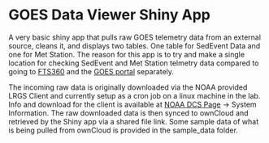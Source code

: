 # GOES Data Viewer Shiny App

A very basic shiny app that pulls raw GOES telemetry data from an external source, cleans it, and displays two tables.  One table for SedEvent Data and one for Met Station.  The reason for this app is to try and make a single location for checking SedEvent and Met Station telmetry data compared to going to [FTS360](https://360.ftsinc.com/) and the [GOES portal](https://dcs1.noaa.gov) separately. 

The incoming raw data is originally downloaded via the NOAA provided LRGS Client and currently setup as a cron job on a linux machine in the lab.  Info and download for the client is available at [NOAA DCS Page](https://dcs1.noaa.gov) -> System Information.  The raw downloaded data is then synced to ownCloud and retrieved by the Shiny app via a shared file link.  Some sample data of what is being pulled from ownCloud is provided in the sample_data folder.  
